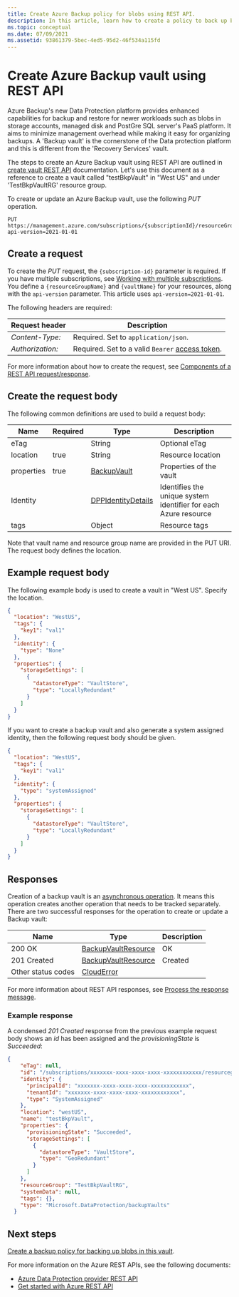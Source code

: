 ```yaml
---
title: Create Azure Backup policy for blobs using REST API.
description: In this article, learn how to create a policy to back up blobs in a storage account using REST API.
ms.topic: conceptual
ms.date: 07/09/2021
ms.assetid: 93861379-5bec-4ed5-95d2-46f534a115fd
---
```

# Create Azure Backup vault using REST API

Azure Backup's new Data Protection platform provides enhanced capabilities for backup and restore for newer workloads such as blobs in storage accounts, managed disk and PostGre SQL server's PaaS platform. It aims to minimize management overhead while making it easy for organizing backups. A 'Backup vault' is the cornerstone of the Data protection platform and this is different from the 'Recovery Services' vault.

The steps to create an Azure Backup vault using REST API are outlined in [create vault REST API](/rest/api/dataprotection/backup-vaults/create-or-update) documentation. Let's use this document as a reference to create a vault called "testBkpVault" in "West US" and under 'TestBkpVaultRG' resource group.

To create or update an Azure Backup vault, use the following *PUT* operation.

```http
PUT https://management.azure.com/subscriptions/{subscriptionId}/resourceGroups/{resourceGroupName}/providers/Microsoft.DataProtection/testBkpVault?api-version=2021-01-01
```

## Create a request

To create the *PUT* request, the `{subscription-id}` parameter is required. If you have multiple subscriptions, see [Working with multiple subscriptions](/cli/azure/manage-azure-subscriptions-azure-cli). You define a `{resourceGroupName}` and `{vaultName}` for your resources, along with the `api-version` parameter. This article uses `api-version=2021-01-01`.

The following headers are required:

| Request header   | Description |
|------------------|-----------------|
| *Content-Type:*  | Required. Set to `application/json`. |
| *Authorization:* | Required. Set to a valid `Bearer` [access token](/rest/api/azure/#authorization-code-grant-interactive-clients). |

For more information about how to create the request, see [Components of a REST API request/response](/rest/api/azure/#components-of-a-rest-api-requestresponse).

## Create the request body

The following common definitions are used to build a request body:

|Name  |Required  |Type  |Description  |
|---------|---------|---------|---------|
|eTag     |         |   String      |  Optional eTag       |
|location     |  true       |String         |   Resource location      |
|properties     |   true      | [BackupVault](/rest/api/dataprotection/backup-vaults/create-or-update#backupvault)        |  Properties of the vault       |
|Identity     |         |  [DPPIdentityDetails](/rest/api/dataprotection/backup-vaults/create-or-update#dppidentitydetails)       |    Identifies the unique system identifier for each Azure resource     |
|tags     |         | Object        |     Resource tags    |

Note that vault name and resource group name are provided in the PUT URI. The request body defines the location.

## Example request body

The following example body is used to create a vault in "West US". Specify the location.

```json
{
  "location": "WestUS",
  "tags": {
    "key1": "val1"
  },
  "identity": {
    "type": "None"
  },
  "properties": {
    "storageSettings": [
      {
        "datastoreType": "VaultStore",
        "type": "LocallyRedundant"
      }
    ]
  }
}
```

If you want to create a backup vault and also generate a system assigned identity, then the following request body should be given.

```json
{
  "location": "WestUS",
  "tags": {
    "key1": "val1"
  },
  "identity": {
    "type": "systemAssigned"
  },
  "properties": {
    "storageSettings": [
      {
        "datastoreType": "VaultStore",
        "type": "LocallyRedundant"
      }
    ]
  }
}
```

## Responses

Creation of a backup vault is an [asynchronous operation](../azure-resource-manager/management/async-operations.md). It means this operation creates another operation that needs to be tracked separately.
There are two successful responses for the operation to create or update a Backup vault:

|Name  |Type  |Description  |
|---------|---------|---------|
|200 OK     |   [BackupVaultResource](/rest/api/dataprotection/backup-vaults/create-or-update#backupvaultresource)      | OK        |
|201 Created     | [BackupVaultResource](/rest/api/dataprotection/backup-vaults/create-or-update#backupvaultresource)        |   Created      |
| Other status codes  |  [CloudError](/rest/api/dataprotection/backup-vaults/create-or-update#clouderror)

For more information about REST API responses, see [Process the response message](/rest/api/azure/#process-the-response-message).

### Example response

A condensed *201 Created* response from the previous example request body shows an *id* has been assigned and the *provisioningState* is *Succeeded*:

```json
{
    "eTag": null,
    "id": "/subscriptions/xxxxxxx-xxxx-xxxx-xxxx-xxxxxxxxxxxx/resourcegroups/TestBkpVaultRG/providers/Microsoft.DataProtection/BackupVaults/testBkpVault",
    "identity": {
      "principalId": "xxxxxxx-xxxx-xxxx-xxxx-xxxxxxxxxxxx",
      "tenantId": "xxxxxxx-xxxx-xxxx-xxxx-xxxxxxxxxxxx",
      "type": "SystemAssigned"
    },
    "location": "westUS",
    "name": "testBkpVault",
    "properties": {
      "provisioningState": "Succeeded",
      "storageSettings": [
        {
          "datastoreType": "VaultStore",
          "type": "GeoRedundant"
        }
      ]
    },
    "resourceGroup": "TestBkpVaultRG",
    "systemData": null,
    "tags": {},
    "type": "Microsoft.DataProtection/backupVaults"
  }
```

## Next steps

[Create a backup policy for backing up blobs in this vault](backup-azure-dataprotection-use-rest-api-create-update-blob-policy.md).

For more information on the Azure REST APIs, see the following documents:

- [Azure Data Protection provider REST API](/rest/api/dataprotection/)
- [Get started with Azure REST API](/rest/api/azure/)
